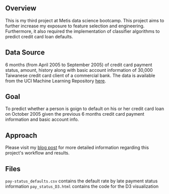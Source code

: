 ## **Overview**

This is my third project at Metis data science bootcamp. This project aims to further increase my exposure to feature selection
and engineering. Furthermore, it also required the implementation of classifier algorithms to predict credit card loan defaults.

## **Data Source**

6 months (from April 2005 to September 2005) of credit card payment status, amount, history along with basic account information 
of 30,000 Taiwanese credit card client of a commercial bank. The data is available from the UCI Machine Learning Repository
[here](https://archive.ics.uci.edu/ml/datasets/default+of+credit+card+clients).

## **Goal**

To predict whether a person is goign to default on his or her credit card loan on October 2005 given the previous 6 months credit card payment information and basic account info.

## **Approach**

Please visit my [blog post](https://willtseng12.github.io/ThirdBlog/) for more detailed information regarding this project's workflow and results.

## **Files**
`pay-status_defaults.csv` contains the default rate by late payment status information
`pay_status_D3.html` contains the code for the D3 visualization  
